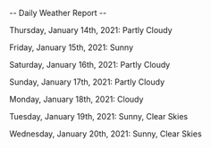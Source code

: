 -- Daily Weather Report --

Thursday, January 14th, 2021: Partly Cloudy

Friday, January 15th, 2021: Sunny

Saturday, January 16th, 2021: Partly Cloudy

Sunday, January 17th, 2021: Partly Cloudy

Monday, January 18th, 2021: Cloudy

Tuesday, January 19th, 2021: Sunny, Clear Skies

Wednesday, January 20th, 2021: Sunny, Clear Skies

